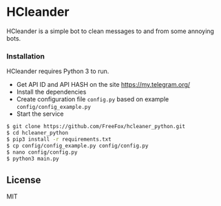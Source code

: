 # HCleander

HCleander is a simple bot to clean messages to and from some annoying bots.

### Installation
HCleander requires Python 3 to run.

  - Get API ID and API HASH on the site https://my.telegram.org/
  - Install the dependencies
  - Create configuration file `config.py` based on example `config/config_example.py`
  - Start the service
  
```sh
$ git clone https://github.com/FreeFox/hcleaner_python.git
$ cd hcleaner_python
$ pip3 install -r requirements.txt
$ cp config/config_example.py config/config.py
$ nano config/config.py
$ python3 main.py
```

License
----

MIT
